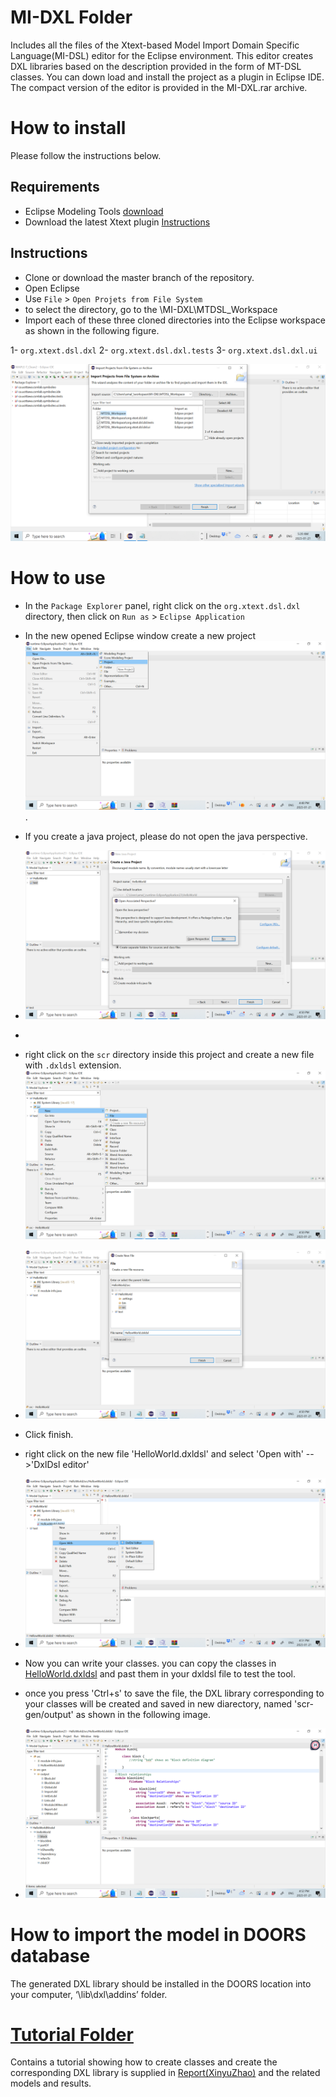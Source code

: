 # MI-DXL Folder
Includes all the files of the Xtext-based Model Import Domain Specific Language(MI-DSL) editor for the Eclipse environment. This editor creates DXL libraries based on the description provided in the form of MT-DSL classes. You can down load and install the project as a plugin in Eclipse IDE.  The compact version of the editor is provided in the MI-DXL.rar archive.
# How to install
Please follow the instructions below.

## Requirements
- Eclipse Modeling Tools [download]( https://www.eclipse.org/) 
- Download the latest Xtext plugin [Instructions](https://www.eclipse.org/Xtext/download.html)

## Instructions
- Clone or download  the master branch of the repository.
- Open Eclipse
- Use `File` > `Open Projets from File System`
- to select the directory, go to the \MI-DXL\MTDSL_Workspace 
- Import each of these three cloned directories into the Eclipse workspace as shown in the following figure. 

1- `org.xtext.dsl.dxl` 
2- `org.xtext.dsl.dxl.tests`
3- `org.xtext.dsl.dxl.ui`

![alt text](https://github.com/Smart-Contract-Modelling-uOttawa/Traceability/blob/main/OpenXtextProject.png "Open project")


# How to use
- In the `Package Explorer` panel, right click on the `org.xtext.dsl.dxl` directory, then click on `Run as` > `Eclipse Application`
- In the new opened Eclipse window create a new project ![alt text](https://github.com/Smart-Contract-Modelling-uOttawa/Traceability/blob/main/MI-DSL/images/Screenshot%202023-01-21%2016.48.08.png).
- If you create a java project, please do not open the java perspective.
- ![alt text](https://github.com/Smart-Contract-Modelling-uOttawa/Traceability/blob/main/MI-DSL/images/Screenshot%202023-01-21%2016.50.06.png)
- 
- right click on the `scr` directory inside this project and create a new file with `.dxldsl` extension. ![alt text](https://github.com/Smart-Contract-Modelling-uOttawa/Traceability/blob/main/MI-DSL/images/Screenshot%202023-01-21%2016.50.22.png)

- ![alt text](https://github.com/Smart-Contract-Modelling-uOttawa/Traceability/blob/main/MI-DSL/images/Screenshot%202023-01-21%2016.50.50.png)
- Click finish. 
- right click on the new file 'HelloWorld.dxldsl' and select 'Open with' -->'DxlDsl editor'
- ![alt text](https://github.com/Smart-Contract-Modelling-uOttawa/Traceability/blob/main/MI-DSL/images/Screenshot%202023-01-21%2016.51.15.png)
- Now you can write your classes. you can copy the classes in [HelloWorld.dxldsl](HelloWorld.dxldsl) and past them in your dxldsl file to test the tool.
- once you press 'Ctrl+s' to save the file, the DXL library corresponding to your classes will be created and saved in new diarectory, named 'scr-gen/output' as shown in the following image.
- ![alt text](https://github.com/Smart-Contract-Modelling-uOttawa/Traceability/blob/main/MI-DSL/images/Screenshot%202023-01-21%2016.52.14.png)

# How to import the model in DOORS database
The generated DXL library should be installed in the DOORS location into your computer, ‘<path to DOORS>\lib\dxl\addins’ folder.



# [Tutorial Folder](Tutorial/)
Contains a tutorial showing how to create classes and create the corresponding DXL library is supplied in [Report(XinyuZhao)](Tutorial/Report(XinyuZhao).pdf) and the related models and results. 

